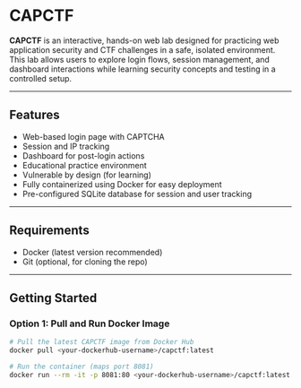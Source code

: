# CAPCTF

**CAPCTF** is an interactive, hands-on web lab designed for practicing web application security and CTF challenges in a safe, isolated environment. This lab allows users to explore login flows, session management, and dashboard interactions while learning security concepts and testing in a controlled setup.

---

## Features

- Web-based login page with CAPTCHA
- Session and IP tracking
- Dashboard for post-login actions
- Educational practice environment
- Vulnerable by design (for learning)
- Fully containerized using Docker for easy deployment
- Pre-configured SQLite database for session and user tracking

---

## Requirements

- Docker (latest version recommended)
- Git (optional, for cloning the repo)

---

## Getting Started

### Option 1: Pull and Run Docker Image

```bash
# Pull the latest CAPCTF image from Docker Hub
docker pull <your-dockerhub-username>/capctf:latest

# Run the container (maps port 8081)
docker run --rm -it -p 8081:80 <your-dockerhub-username>/capctf:latest
